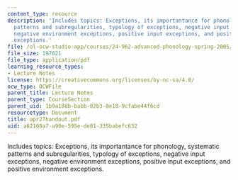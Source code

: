 ```yaml
---
content_type: resource
description: 'Includes topics: Exceptions, its importantance for phonology, systematic
  patterns and subregularities, typology of exceptions, negative input exceptions,
  negative environment exceptions, positive input exceptions, and positive environment
  exceptions.'
file: /ol-ocw-studio-app/courses/24-962-advanced-phonology-spring-2005/a62168a7a90e595ede81335babefc632_apr27handout.pdf
file_size: 197021
file_type: application/pdf
learning_resource_types:
- Lecture Notes
license: https://creativecommons.org/licenses/by-nc-sa/4.0/
ocw_type: OCWFile
parent_title: Lecture Notes
parent_type: CourseSection
parent_uid: 1b9a18db-babb-02b3-0e18-9cfabe44f6cd
resourcetype: Document
title: apr27handout.pdf
uid: a62168a7-a90e-595e-de81-335babefc632
---
```

Includes topics: Exceptions, its importantance for phonology, systematic patterns and subregularities, typology of exceptions, negative input exceptions, negative environment exceptions, positive input exceptions, and positive environment exceptions.